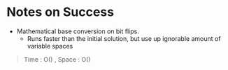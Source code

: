 # Notes on Success

+ Mathematical base conversion on bit flips.
  - Runs faster than the initial solution, but use up ignorable amount of variable spaces

> Time : O() , Space : O()
